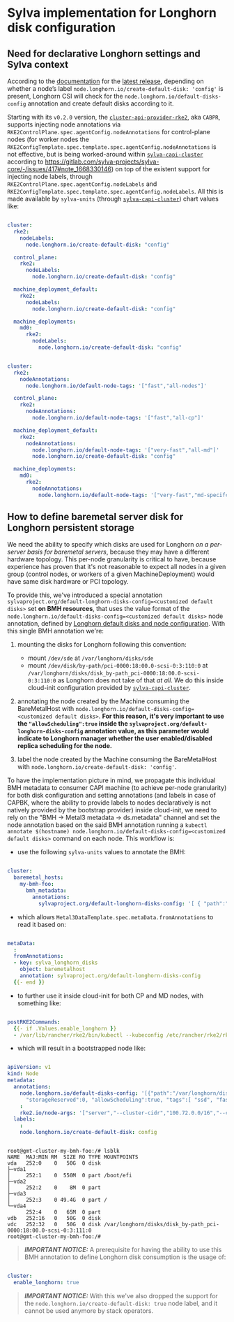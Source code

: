 # Sylva implementation for Longhorn disk configuration

## Need for declarative Longhorn settings and Sylva context

According to the [documentation](https://longhorn.io/docs/1.5.1/advanced-resources/default-disk-and-node-config/#customizing-default-disks-for-new-nodes) for the [latest release](https://github.com/longhorn/longhorn/releases), depending on whether a node’s label `node.longhorn.io/create-default-disk: 'config'` is present, Longhorn CSI will check for the `node.longhorn.io/default-disks-config` annotation and create default disks according to it. <br/>

Starting with its `v0.2.0` version, the [`cluster-api-provider-rke2`](https://github.com/rancher-sandbox/cluster-api-provider-rke2), aka `CABPR`, supports injecting node annotations via `RKE2ControlPlane.spec.agentConfig.nodeAnnotations` for control-plane nodes (for worker nodes the `RKE2ConfigTemplate.spec.template.spec.agentConfig.nodeAnnotations` is not effective, but is being worked-around within [`sylva-capi-cluster`](https://gitlab.com/sylva-projects/sylva-elements/helm-charts/sylva-capi-cluster) according to https://gitlab.com/sylva-projects/sylva-core/-/issues/417#note_1668330146) on top of the existent support for injecting node labels, through `RKE2ControlPlane.spec.agentConfig.nodeLabels` and `RKE2ConfigTemplate.spec.template.spec.agentConfig.nodeLabels`. All this is made available by `sylva-units` (through [`sylva-capi-cluster`](https://gitlab.com/sylva-projects/sylva-elements/helm-charts/sylva-capi-cluster)) chart values like:

```yaml

cluster:
  rke2:
    nodeLabels:
      node.longhorn.io/create-default-disk: "config"

  control_plane:
    rke2:
      nodeLabels:
        node.longhorn.io/create-default-disk: "config"

  machine_deployment_default:
    rke2:
      nodeLabels:
        node.longhorn.io/create-default-disk: "config"

  machine_deployments:
    md0:
      rke2:
        nodeLabels:
          node.longhorn.io/create-default-disk: "config"
```

```yaml

cluster:
  rke2:
    nodeAnnotations:
      node.longhorn.io/default-node-tags: '["fast","all-nodes"]'

  control_plane:
    rke2:
      nodeAnnotations:
        node.longhorn.io/default-node-tags: '["fast","all-cp"]'

  machine_deployment_default:
    rke2:
      nodeAnnotations:
        node.longhorn.io/default-node-tags: '["very-fast","all-md"]'
        node.longhorn.io/create-default-disk: "config"

  machine_deployments:
    md0:
      rke2:
        nodeAnnotations:
          node.longhorn.io/default-node-tags: '["very-fast","md-specifc"]'

```

## How to define baremetal server disk for Longhorn persistent storage

We need the ability to specify which disks are used for Longhorn _on a per-server basis for baremetal servers_, because they may have a different hardware topology. This per-node granularity is critical to have, because experience has proven that it's not reasonable to expect all nodes in a given group (control nodes, or workers of a given MachineDeployment) would have same disk hardware or PCI topology.

To provide this, we've introduced a special annotation `sylvaproject.org/default-longhorn-disks-config=<customized default disks>` set **on BMH resources**, that uses the value format of the `node.longhorn.io/default-disks-config=<customized default disks>` node annotation, defined by [Longhorn default disks and node configuration](https://github.com/longhorn/longhorn/blob/master/enhancements/20200319-default-disks-and-node-configuration.md#design). With this single BMH annotation we're:

1) mounting the disks for Longhorn following this convention:

    - mount `/dev/sde` at `/var/longhorn/disks/sde`
    - mount `/dev/disk/by-path/pci-0000:18:00.0-scsi-0:3:110:0` at `/var/longhorn/disks/disk_by-path_pci-0000:18:00.0-scsi-0:3:110:0`
as Longhorn does not take of that _at all_. We do this inside cloud-init configuration provided by [`sylva-capi-cluster`](https://gitlab.com/sylva-projects/sylva-elements/helm-charts/sylva-capi-cluster).

2) annotating the node created by the Machine consuming the BareMetalHost with `node.longhorn.io/default-disks-config=<customized default disks>`. **For this reason, it's very important to use the `"allowScheduling":true` inside the `sylvaproject.org/default-longhorn-disks-config` annotation value, as this parameter would indicate to Longhorn manager whether the user enabled/disabled replica scheduling for the node.**

3) label the node created by the Machine consuming the BareMetalHost with `node.longhorn.io/create-default-disk: 'config'`.

To have the implementation picture in mind, we propagate this individual BMH metadata to consumer CAPI machine (to achieve per-node granularity) for both disk configuration and setting annotations (and labels in case of CAPBK, where the ability to provide labels to nodes declaratively is not natively provided by the bootstrap provider) inside cloud-init, we need to rely on the "BMH -\> Metal3 metadata -\> ds.metadata" channel and set the node annotation based on the said BMH annotation running a `kubectl annotate $(hostname) node.longhorn.io/default-disks-config=<customized default disks>` command on each node.
This workflow is:

- use the following `sylva-units` values to annotate the BMH:

```yaml

cluster:
  baremetal_hosts:
    my-bmh-foo:
      bmh_metadata:
        annotations:
          sylvaproject.org/default-longhorn-disks-config: '[ { "path":"/var/longhorn/disks/disk_by-path_pci-0000:18:00.0-scsi-0:3:111:0", "allowScheduling":true, "storageReserved":0, "tags":[ "ssd", "fast" ] }]'

```

- which allows `Metal3DataTemplate.spec.metaData.fromAnnotations` to read it based on:

```yaml

metaData:
  :
  fromAnnotations:
  - key: sylva_longhorn_disks
    object: baremetalhost
    annotation: sylvaproject.org/default-longhorn-disks-config
  {{- end }}

```

- to further use it inside cloud-init for both CP and MD nodes, with something like:

```yaml

postRKE2Commands:
  {{- if .Values.enable_longhorn }}
  - /var/lib/rancher/rke2/bin/kubectl --kubeconfig /etc/rancher/rke2/rke2.yaml annotate node $(hostname) {{ printf "%s=%s" "node.longhorn.io/default-disks-config" `{{ ds.meta_data.sylva_longhorn_disks }}` }}

```

- which will result in a bootstrapped node like:

```yaml

apiVersion: v1
kind: Node
metadata:
  annotations:
    node.longhorn.io/default-disks-config: '[{"path":"/var/longhorn/disks/disk_by-path_pci-0000:18:00.0-scsi-0:3:111:0",
      "storageReserved":0, "allowScheduling":true, "tags":[ "ssd", "fast" ]}]'
    :
    rke2.io/node-args: '["server","--cluster-cidr","100.72.0.0/16","--cni","calico","--kubelet-arg","anonymous-auth=false","--kubelet-arg","provider-id=metal3://sylva-system/mgmt-cluster-my-bmh-foo/mgmt-cluster-cp-056108e4c3-5b9sj","--node-label","--node-label","node.longhorn.io/create-default-disk=config","--profile","cis-1.23","--service-cidr","100.73.0.0/16","--tls-san","172.18.0.2","--tls-san","192.168.100.2","--token","********"]'
  labels:
    :
    node.longhorn.io/create-default-disk: config

```

```shell

root@gmt-cluster-my-bmh-foo:/# lsblk
NAME  MAJ:MIN RM  SIZE RO TYPE MOUNTPOINTS
vda   252:0    0   50G  0 disk
├─vda1
│     252:1    0  550M  0 part /boot/efi
├─vda2
│     252:2    0    8M  0 part
├─vda3
│     252:3    0 49.4G  0 part /
└─vda4
      252:4    0   65M  0 part
vdb   252:16   0   50G  0 disk
vdc   252:32   0   50G  0 disk /var/longhorn/disks/disk_by-path_pci-0000:18:00.0-scsi-0:3:111:0
root@gmt-cluster-my-bmh-foo:/#

```

> **_IMPORTANT NOTICE:_** A prerequisite for having the ability to use this BMH annotation to define Longhorn disk consumption is the usage of:

```yaml

cluster:
  enable_longhorn: true

```

> **_IMPORTANT NOTICE:_** With this we've also dropped the support for the `node.longhorn.io/create-default-disk: true` node label, and it cannot be used anymore by stack operators.
